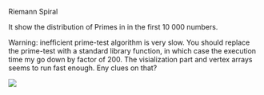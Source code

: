 Riemann Spiral

It show the distribution of Primes in in the first 10 000 numbers.

Warning: inefficient prime-test algorithm is very slow.  You should replace the prime-test with a standard library function, in which case the execution time my go down by factor of 200.
The visialization part and vertex arrays seems to run fast enough. Eny clues on that?

![](https://raw.github.com/madjestic/Haskell-OpenGL-Tutorial/master/tutorial06/Riemans_spiral.png)
